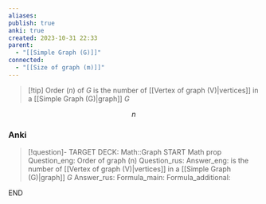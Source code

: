 ```yaml
---
aliases: 
publish: true
anki: true
created: 2023-10-31 22:33
parent:
  - "[[Simple Graph (G)]]"
connected:
  - "[[Size of graph (m)]]"
---
```


> [!tip] Order (${} n$) of ${} G {}$
> is the number of [[Vertex of graph (V)|vertices]] in a [[Simple Graph (G)|graph]] $G$

$$n$$

### Anki
> [!question]-
TARGET DECK: Math::Graph
START
Math prop
Question_eng: Order of graph (n)
Question_rus: 
Answer_eng: is the number of [[Vertex of graph (V)|vertices]] in a [[Simple Graph (G)|graph]] $G$
Answer_rus: 
Formula_main: 
Formula_additional:
<!--ID: 1699164654357-->
END











